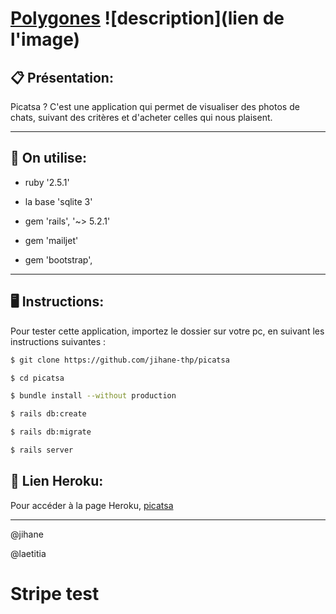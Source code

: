 # [Polygones](https://polygones.herokuapp.com/) ![description](lien de l'image)

## :clipboard: Présentation: 
 
 Picatsa ? C'est une application qui permet de visualiser des photos de chats, suivant des critères et d'acheter celles qui nous plaisent.
 

------------------------------
## :gem: On utilise: ##

* ruby '2.5.1'

* la base 'sqlite 3'

* gem 'rails', '~> 5.2.1'

* gem 'mailjet'

* gem 'bootstrap', 


------------------------------
## :desktop_computer: Instructions: ##

Pour tester cette application, importez le dossier sur votre pc, en suivant les instructions suivantes :


```sh
$ git clone https://github.com/jihane-thp/picatsa

$ cd picatsa

$ bundle install --without production

$ rails db:create

$ rails db:migrate

$ rails server
```

## :rocket: Lien Heroku: ##

Pour accéder à la page Heroku, [picatsa](https://dev2-picatsa.herokuapp.com)

--------



@jihane


@laetitia
# Stripe test
